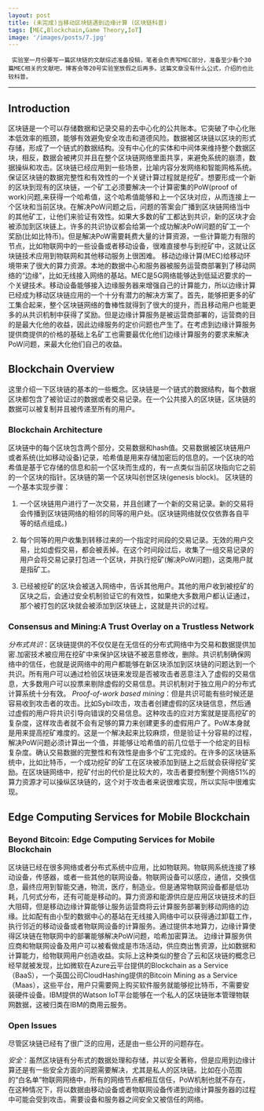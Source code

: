 ```yaml
---
layout: post
title: (未完成)当移动区块链遇到边缘计算 (区块链科普)
tags: [MEC,Blockchain,Game Theory,IoT]
image: '/images/posts/7.jpg'
---
```



     实验室一月份要写一篇区块链的文献综述准备投稿，笔者会负责写MEC部分，准备至少看个30篇MEC相关的文献吧，博客会等20号实验室放假之后再多。这篇文章没有什么公式，介绍的也比较科普。
 
 
 <hr>
 
## Introduction
  区块链是一个可以存储数据和记录交易的去中心化的公共账本。它突破了中心化账本低效率的瓶颈，能够有效避免安全攻击和道德风险。数据被区块链以区块的形式存储，形成了一个链式的数据结构。没有中心化的实体和中间体来维持整个数据区块，相反，数据会被拷贝并且在整个区块链网络里面共享，来避免系统的崩溃，数据操纵和攻击。区块链已经应用到一些场景，比喻内容分发网络和智能网格系统。
   保证区块链的数据完整性和有效性的一个关键计算过程就是挖矿。想要形成一个新的区块到现有的区块链，一个矿工必须要解决一个计算密集的PoW(proof of work)问题,来获得一个哈希值，这个哈希值能够和上一个区块对应，从而连接上一个区块和当前区块。在解决PoW问题之后，问题的答案会广播到区块链网络当中的其他矿工，让他们来验证有效性。如果大多数的矿工都达到共识，新的区块才会被添加到区块链上。许多的共识协议都会给第一个成功解决PoW问题的矿工一个奖励(比如比特币)。但是解决PoW需要耗费大量的计算资源，一些计算能力有限的节点，比如物联网中的一些设备或者移动设备，很难直接参与到挖矿中，这就让区块链技术应用到物联网和其他移动服务上很困难。
    移动边缘计算(MEC)给移动环境带来了很大的算力资源。本地的数据中心和服务器被服务运营商部署到了移动网络的“边缘”，比如无线接入网络的基站。MEC是5G网络能够达到低延迟要求的一个关键技术。移动设备能够接入边缘服务器来增强自己的计算能力，所以边缘计算已经成为移动区块链应用的一个十分有潜力的解决方案了。首先，能够把更多的矿工集合起来，整个区块链网络的鲁棒性就得到了很大的提升，而且移动用户也能更多的从共识机制中获得了奖励。但是边缘计算服务是被运营商部署的，运营商的目的是最大化他的收益，因此边缘服务的定价问题也产生了。在考虑到边缘计算服务提供商提供的价格的基础上名矿工也需要最优化他们边缘计算服务的要求来解决PoW问题，来最大化他们自己的收益。

## Blockchain Overview

这里介绍一下区块链的基本的一些概念。区块链是一个链式的数据结构，每个数据区块都包含了被验证过的数据或者交易记录。在一个公共接入的区块链，区块链的数据可以被复制并且被传递至所有的用户。

### Blockchain Architecture

区块链中的每个区块包含两个部分，交易数据和hash值。交易数据被区块链用户或者系统(比如移动设备)记录，哈希值是用来存储加密后的信息的。一个区块的哈希值是基于它存储的信息和前一个区块而生成的，有一点类似当前区块指向它之前的一个区块的指针。区块链的第一个区块叫创世区块(genesis block)。
区块链的一个基本实现步骤：

1. 一个区块链用户进行了一次交易，并且创建了一个新的交易记录。新的交易将会传播到区块链网络的相邻的同等的用户处。(区块链网络就仅仅依靠各自平等的结点组成。)

2. 每个同等的用户收集到转移过来的一个指定时间段的交易记录。无效的用户交易，比如虚假交易，都会被丢掉。在这个时间段过后，收集了一组交易记录的用户会将交易记录打包进一个区块，并执行挖矿(解决PoW问题)，这类用户就是指矿工。

3. 已经被挖矿的区块会被送入网络中，告诉其他用户。其他的用户收到被挖矿的区块之后，会通过安全机制验证它的有效性，如果绝大多数用户都认证通过，那个被打包的区块就会被添加到区块链上，这就是共识的过程。

### Consensus and Mining:A Trust Overlay on a Trustless Network

*分布式共识*：区块链提供的不仅仅是在无信任的分布式网络中为交易和数据提供加密.加密技术被应用在挖矿中来保护区块链不被恶意修改，删除。共识机制确保网络中的信任，也就是说网络中的用户都能够在新区块添加到区块链的问题达到一个共识。所有用户可以通过检验区块链来发现是否被攻击者恶意注入了虚假的交易信息，大多数用户可以投票来剔除虚假的交易信息。共识机制对于独立用户的分布式计算系统十分有效。
*Proof-of-work based mining*：但是共识可能有些时候还是容易收到攻击者的攻击。比如Sybil攻击，攻击者创建虚假的区块链信息，然后通过虚假的用户将共识引导向错误的交易信息。这种攻击的应对方案就是提高挖矿的复杂度，这样攻击者就不会有足够的算力来创建更多的虚假用户了。PoW本身就是用来提高挖矿难度的。这是一个解决起来比较麻烦，但是验证十分容易的过程，解决PoW问题必须计算出一个值，并能够让哈希值的前几位低于一个给定的目标复杂度。确认交易数据的完整性和有效性是由多个矿工完成的。在许多的区块链系统中，比如比特币，一个成功挖矿的矿工在区块被添加到链上之后就会获得挖矿奖励。在区块链网络中，挖矿付出的代价是比较大的，攻击者要控制整个网络51%的算力资源才可以操纵区块链的，这个对于攻击者来说很难实现，所以实际中很难实现。

## Edge Computing Services for Mobile Blockchain

### Beyond Bitcoin: Edge Computing Services for Mobile Blockchain

区块链已经在很多网络或者分布式系统中应用，比如物联网。物联网系统连接了移动设备，传感器，或者一些其他的联网设备。物联网设备可以感应，通信，交换信息，最终应用到智能交通，物流，医疗，制造业。但是通常物联网设备都是低功耗，几何式分布，还有可能是移动的。算力资源和能源供应是应用区块链技术的巨大阻碍，但是移动边缘计算能够让服务运营商将云计算服务部署到移动网络的边缘。比如配有由小型的数据中心的基站在无线接入网络中可以获得通过卸载工作，执行邻近的移动设备或者物联网设备的计算服务。通过提供本地算力，边缘计算使得区块链在物联网中的部署能够解决PoW问题，哈希加密算法。
    边缘计算服务供应商和物联网设备及用户可以被看做成是市场活动，供应商出售资源，比如数据和计算能力，给物联网用户创造收益。实际上这种类似的整合了云和区块链的概念已经早就被发现，比如微软在Azure云平台提供的Blockchain as a Service（BaaS），一个英国公司CloudHashing提供的Bitcoin Mining as a Service（Maas），这些平台，用户只需要网上购买软件服务就能够挖比特币，不需要安装硬件设备。IBM提供的Watson IoT平台能够在一个私人的区块链账本管理物联网数据，这被归类在IBM的商用云服务。

### Open Issues

尽管区块链已经有了很广泛的应用，还是由一些公开的问题存在。

*安全*：虽然区块链有分布式的数据处理和存储，并以安全著称，但是应用到边缘计算还是有一些安全方面的问题需要解决，尤其是私人的区块链。比如在小范围的“白名单”物联网网络中，所有的网络节点都相互信任，PoW机制也就不存在，在这种情况下，将以数据由移动设备或者物联网设备传递到边缘计算服务器的过程中可能会受到攻击。需要设备和服务器之间安全又被信任的网络。















